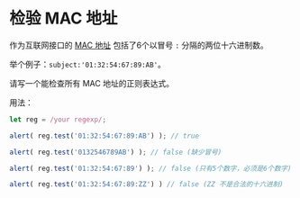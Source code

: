 # 检验 MAC 地址

作为互联网接口的 [MAC 地址](https://en.wikipedia.org/wiki/MAC_address) 包括了6个以冒号 `:` 分隔的两位十六进制数。

举个例子：`subject:'01:32:54:67:89:AB'`。

请写一个能检查所有 MAC 地址的正则表达式。

用法：
```js
let reg = /your regexp/;

alert( reg.test('01:32:54:67:89:AB') ); // true

alert( reg.test('0132546789AB') ); // false (缺少冒号)

alert( reg.test('01:32:54:67:89') ); // false (只有5个数字，必须是6个数字)

alert( reg.test('01:32:54:67:89:ZZ') ) // false (ZZ 不是合法的十六进制)
```

